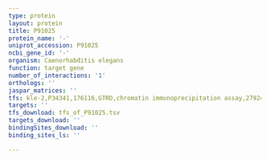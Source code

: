 ```yaml
---
type: protein
layout: protein
title: P91025
protein_name: '-'
uniprot_accession: P91025
ncbi_gene_id: '-'
organism: Caenorhabditis elegans
function: target gene
number_of_interactions: '1'
orthologs: ''
jaspar_matrices: ''
tfs: kle-2,P34341,176116,GTRD,chromatin immunoprecipitation assay,27924024%5Buid%5D,No
targets: ''
tfs_download: tfs_of_P91025.tsv
targets_download: ''
bindingSites_download: ''
binding_sites_ls: ''

---
```

